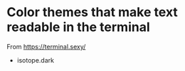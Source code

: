 # Color themes that make text readable in the terminal

From https://terminal.sexy/

- isotope.dark
